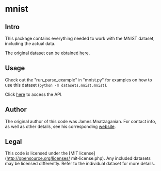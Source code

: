 # mnist
## Intro
This package contains everything needed to work with the MNIST dataset,
including the actual data.

The original dataset can be obtained [here](http://yann.lecun.com/exdb/mnist/).

## Usage
Check out the "run_parse_example" in "mnist.py" for examples on how to use this
dataset (`python -m datasets.mnist.mnist`).

Click [here](http://techtorials.me/datasets/index.html) to access the API.

## Author
The original author of this code was James Mnatzaganian. For contact info, as
well as other details, see his corresponding [website](http://techtorials.me).

## Legal
This code is licensed under the [MIT license](http://opensource.org/licenses/
mit-license.php). Any included datasets may be licensed differently. Refer to
the individual dataset for more details.